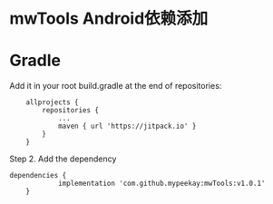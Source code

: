 ﻿# mwTools Android依赖添加
# Gradle
Add it in your root build.gradle at the end of repositories:
```
	allprojects {
		repositories {
			...
			maven { url 'https://jitpack.io' }
		}
	}
```
Step 2. Add the dependency
```
dependencies {
	        implementation 'com.github.mypeekay:mwTools:v1.0.1'
	}
```
